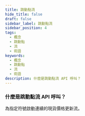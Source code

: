 ```yaml
---
title: 跳動點流
hide_title: false
draft: false
sidebar_label: 跳動點流
sidebar_position: 4
tags:
  - 概念
  - 跳動點
  - 流
  - 術語
keywords:
  - 概念
  - 跳動點
  - 流
  - 術語
description: 什麼是跳動點流 API 呼叫？
---
```


### 什麼是跳動點流 API 呼叫？

為指定符號啟動連續的現貨價格更新流。

